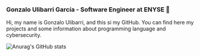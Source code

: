 ### Gonzalo Ulibarri García - Software Engineer at ENYSE 👋

Hi, my name is Gonzalo Ulibarri, and this si my GitHub. You can find here my projects and some information about programming language and cybersecurity.

![Anurag's GitHub stats](https://github-readme-stats.vercel.app/api?username=GonzaloUli&show_icons=true&theme=radical)

<!--
**gonzalouli/GonzaloUli** is a ✨ _special_ ✨ repository because its `README.md` (this file) appears on your GitHub profile.

Here are some ideas to get you started:

- 🔭 I’m currently working on ...
- 🌱 I’m currently learning ...
- 👯 I’m looking to collaborate on ...
- 🤔 I’m looking for help with ...
- 💬 Ask me about ...
- 📫 How to reach me: ...
- 😄 Pronouns: ...
- ⚡ Fun fact: ...
-->
